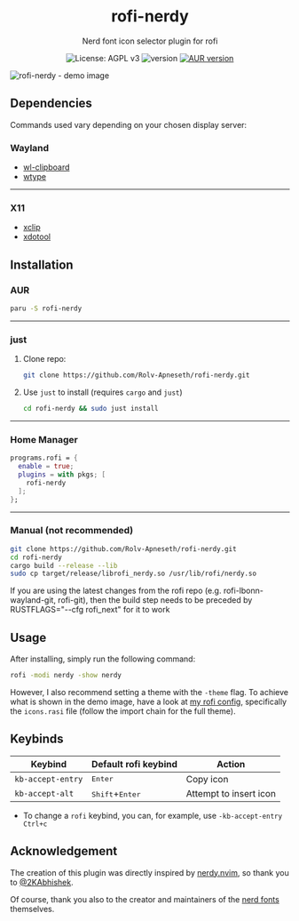 <h1 align="center">rofi-nerdy</h1>

<p align="center">Nerd font icon selector plugin for rofi</p>

<p align="center">
  <img src="https://img.shields.io/badge/License-AGPL_v3-green.svg" alt="License: AGPL v3" />
  <img src="https://img.shields.io/github/v/tag/rolv-apneseth/rofi-nerdy?label=version&color=blueviolet" alt="version" />
  <a href="https://aur.archlinux.org/packages/rofi-nerdy"><img src="https://img.shields.io/aur/version/rofi-nerdy" alt="AUR version" /></a>
</p>

![rofi-nerdy - demo image](https://github.com/Rolv-Apneseth/rofi-nerdy/assets/69486699/9dfb6cd0-17aa-4571-859e-94523327710a)

## Dependencies

Commands used vary depending on your chosen display server:

### Wayland

- [wl-clipboard](https://github.com/bugaevc/wl-clipboard)
- [wtype](https://github.com/atx/wtype)

---

### X11

- [xclip](https://github.com/astrand/xclip)
- [xdotool](https://github.com/jordansissel/xdotool)

## Installation

### AUR

```bash
paru -S rofi-nerdy
```

---

### just

1. Clone repo:

    ```bash
    git clone https://github.com/Rolv-Apneseth/rofi-nerdy.git
    ```

2. Use `just` to install (requires `cargo` and `just`)

    ```bash
    cd rofi-nerdy && sudo just install
    ```

---

### Home Manager

```nix
programs.rofi = {
  enable = true;
  plugins = with pkgs; [
    rofi-nerdy
  ];
};
```

---

### Manual (not recommended)

```bash
git clone https://github.com/Rolv-Apneseth/rofi-nerdy.git
cd rofi-nerdy
cargo build --release --lib
sudo cp target/release/librofi_nerdy.so /usr/lib/rofi/nerdy.so
```

If you are using the latest changes from the rofi repo (e.g. rofi-lbonn-wayland-git, rofi-git), then the build step needs to be preceded by RUSTFLAGS="--cfg rofi_next" for it to work

## Usage

After installing, simply run the following command:

```bash
rofi -modi nerdy -show nerdy
```

However, I also recommend setting a theme with the `-theme` flag. To achieve what is shown in the demo image, have a look at [my rofi config](https://github.com/Rolv-Apneseth/.dotfiles/tree/main/rofi/.config/rofi), specifically the `icons.rasi` file (follow the import chain for the full theme).

## Keybinds

| Keybind           | Default rofi keybind              | Action                 |
|-------------------|-----------------------------------|------------------------|
| `kb-accept-entry` | <kbd>Enter</kbd>                  | Copy icon              |
| `kb-accept-alt`   | <kbd>Shift</kbd>+<kbd>Enter</kbd> | Attempt to insert icon |

- To change a `rofi` keybind, you can, for example, use `-kb-accept-entry Ctrl+c`

## Acknowledgement

The creation of this plugin was directly inspired by [nerdy.nvim](https://github.com/2KAbhishek/nerdy.nvim), so thank you to [@2KAbhishek](https://github.com/2KAbhishek).

Of course, thank you also to the creator and maintainers of the [nerd fonts](https://github.com/ryanoasis/nerd-fonts) themselves.
